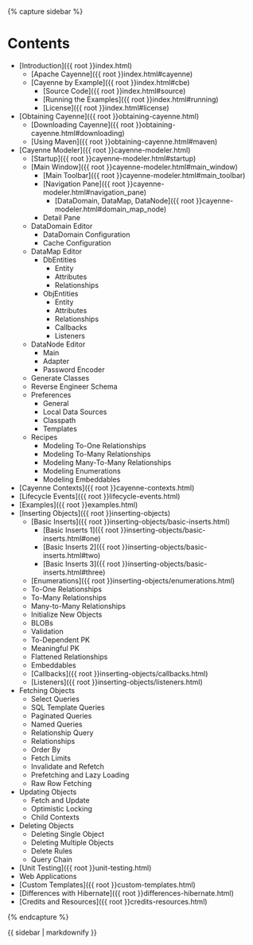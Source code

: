 <!---
The sidebar is included by the page layout.  Because included
files are not processed through Markdown syntax, the content
is captured in the 'sidebar' variable, then ran through the
'markdownify' plugin at the bottom to translate Markdown to
HTML in the included layout.
-->

{% capture sidebar %}

# Contents

* [Introduction]({{ root }}index.html)
  * [Apache Cayenne]({{ root }}index.html#cayenne)
  * [Cayenne by Example]({{ root }}index.html#cbe)
    * [Source Code]({{ root }}index.html#source)
    * [Running the Examples]({{ root }}index.html#running)
    * [License]({{ root }}index.html#license)
* [Obtaining Cayenne]({{ root }}obtaining-cayenne.html)
  * [Downloading Cayenne]({{ root }}obtaining-cayenne.html#downloading)
  * [Using Maven]({{ root }}obtaining-cayenne.html#maven)
* [Cayenne Modeler]({{ root }}cayenne-modeler.html)
  * [Startup]({{ root }}cayenne-modeler.html#startup)
  * [Main Window]({{ root }}cayenne-modeler.html#main_window)
    * [Main Toolbar]({{ root }}cayenne-modeler.html#main_toolbar)
    * [Navigation Pane]({{ root }}cayenne-modeler.html#navigation_pane)
      * [DataDomain, DataMap, DataNode]({{ root }}cayenne-modeler.html#domain_map_node)
    * Detail Pane
  * DataDomain Editor
    * DataDomain Configuration
    * Cache Configuration
  * DataMap Editor
    * DbEntities
      * Entity
      * Attributes
      * Relationships
    * ObjEntities
      * Entity
      * Attributes
      * Relationships
      * Callbacks
      * Listeners
  * DataNode Editor
    * Main
    * Adapter
    * Password Encoder
  * Generate Classes
  * Reverse Engineer Schema
  * Preferences
    * General
    * Local Data Sources
    * Classpath
    * Templates
  * Recipes
    * Modeling To-One Relationships
    * Modeling To-Many Relationships
    * Modeling Many-To-Many Relationships
    * Modeling Enumerations
    * Modeling Embeddables
* [Cayenne Contexts]({{ root }}cayenne-contexts.html)
* [Lifecycle Events]({{ root }}lifecycle-events.html)
* [Examples]({{ root }}examples.html)
* [Inserting Objects]({{ root }}inserting-objects)
  * [Basic Inserts]({{ root }}inserting-objects/basic-inserts.html)
    * [Basic Inserts 1]({{ root }}inserting-objects/basic-inserts.html#one)
    * [Basic Inserts 2]({{ root }}inserting-objects/basic-inserts.html#two)
    * [Basic Inserts 3]({{ root }}inserting-objects/basic-inserts.html#three)
  * [Enumerations]({{ root }}inserting-objects/enumerations.html)
  * To-One Relationships
  * To-Many Relationships
  * Many-to-Many Relationships
  * Initialize New Objects
  * BLOBs
  * Validation
  * To-Dependent PK
  * Meaningful PK
  * Flattened Relationships
  * Embeddables
  * [Callbacks]({{ root }}inserting-objects/callbacks.html)
  * [Listeners]({{ root }}inserting-objects/listeners.html)
* Fetching Objects
  * Select Queries
  * SQL Template Queries
  * Paginated Queries
  * Named Queries
  * Relationship Query
  * Relationships
  * Order By
  * Fetch Limits
  * Invalidate and Refetch
  * Prefetching and Lazy Loading
  * Raw Row Fetching
* Updating Objects
  * Fetch and Update
  * Optimistic Locking
  * Child Contexts
* Deleting Objects
  * Deleting Single Object
  * Deleting Multiple Objects
  * Delete Rules
  * Query Chain
* [Unit Testing]({{ root }}unit-testing.html)
* Web Applications
* [Custom Templates]({{ root }}custom-templates.html)
* [Differences with Hibernate]({{ root }}differences-hibernate.html)
* [Credits and Resources]({{ root }}credits-resources.html)

{% endcapture %}

{{ sidebar | markdownify }}
